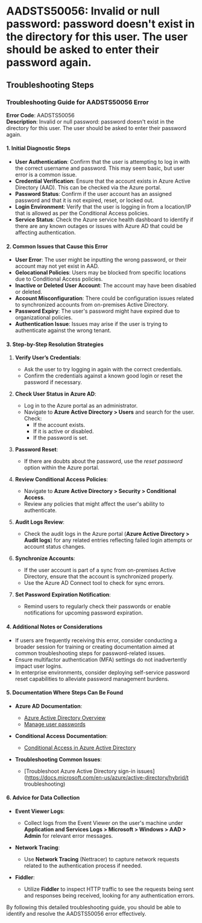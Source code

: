 
# AADSTS50056: Invalid or null password: password doesn't exist in the directory for this user. The user should be asked to enter their password again.


## Troubleshooting Steps
### Troubleshooting Guide for AADSTS50056 Error

**Error Code**: AADSTS50056  
**Description**: Invalid or null password: password doesn't exist in the directory for this user. The user should be asked to enter their password again.

#### 1. Initial Diagnostic Steps

- **User Authentication**: Confirm that the user is attempting to log in with the correct username and password. This may seem basic, but user error is a common issue.
- **Credential Verification**: Ensure that the account exists in Azure Active Directory (AAD). This can be checked via the Azure portal.
- **Password Status**: Confirm if the user account has an assigned password and that it is not expired, reset, or locked out.
- **Login Environment**: Verify that the user is logging in from a location/IP that is allowed as per the Conditional Access policies.
- **Service Status**: Check the Azure service health dashboard to identify if there are any known outages or issues with Azure AD that could be affecting authentication.

#### 2. Common Issues that Cause this Error

- **User Error**: The user might be inputting the wrong password, or their account may not yet exist in AAD.
- **Gelocational Policies**: Users may be blocked from specific locations due to Conditional Access policies.
- **Inactive or Deleted User Account**: The account may have been disabled or deleted.
- **Account Misconfiguration**: There could be configuration issues related to synchronized accounts from on-premises Active Directory.
- **Password Expiry**: The user's password might have expired due to organizational policies.
- **Authentication Issue**: Issues may arise if the user is trying to authenticate against the wrong tenant.

#### 3. Step-by-Step Resolution Strategies

1. **Verify User’s Credentials**: 
   - Ask the user to try logging in again with the correct credentials.
   - Confirm the credentials against a known good login or reset the password if necessary.

2. **Check User Status in Azure AD**: 
   - Log in to the Azure portal as an administrator.
   - Navigate to **Azure Active Directory > Users** and search for the user. Check:
     - If the account exists.
     - If it is active or disabled.
     - If the password is set.

3. **Password Reset**: 
   - If there are doubts about the password, use the *reset password* option within the Azure portal.

4. **Review Conditional Access Policies**:
   - Navigate to **Azure Active Directory > Security > Conditional Access**.
   - Review any policies that might affect the user's ability to authenticate.

5. **Audit Logs Review**:
   - Check the audit logs in the Azure portal (**Azure Active Directory > Audit logs**) for any related entries reflecting failed login attempts or account status changes.

6. **Synchronize Accounts**: 
   - If the user account is part of a sync from on-premises Active Directory, ensure that the account is synchronized properly.
   - Use the Azure AD Connect tool to check for sync errors.

7. **Set Password Expiration Notification**:
   - Remind users to regularly check their passwords or enable notifications for upcoming password expiration.

#### 4. Additional Notes or Considerations

- If users are frequently receiving this error, consider conducting a broader session for training or creating documentation aimed at common troubleshooting steps for password-related issues.
- Ensure multifactor authentication (MFA) settings do not inadvertently impact user logins.
- In enterprise environments, consider deploying self-service password reset capabilities to alleviate password management burdens.

#### 5. Documentation Where Steps Can Be Found

- **Azure AD Documentation**: 
  - [Azure Active Directory Overview](https://docs.microsoft.com/en-us/azure/active-directory/)
  - [Manage user passwords](https://docs.microsoft.com/en-us/azure/active-directory/users-groups-roles/users-passwords)

- **Conditional Access Documentation**:
  - [Conditional Access in Azure Active Directory](https://docs.microsoft.com/en-us/azure/active-directory/conditional-access/overview)

- **Troubleshooting Common Issues**:
  - [Troubleshoot Azure Active Directory sign-in issues](https://docs.microsoft.com/en-us/azure/active-directory/hybrid/t troubleshooting)

#### 6. Advice for Data Collection

- **Event Viewer Logs**:
  - Collect logs from the Event Viewer on the user's machine under **Application and Services Logs > Microsoft > Windows > AAD > Admin** for relevant error messages.

- **Network Tracing**:
  - Use **Network Tracing** (Nettracer) to capture network requests related to the authentication process if needed.

- **Fiddler**:
  - Utilize **Fiddler** to inspect HTTP traffic to see the requests being sent and responses being received, looking for any authentication errors.

By following this detailed troubleshooting guide, you should be able to identify and resolve the AADSTS50056 error effectively.